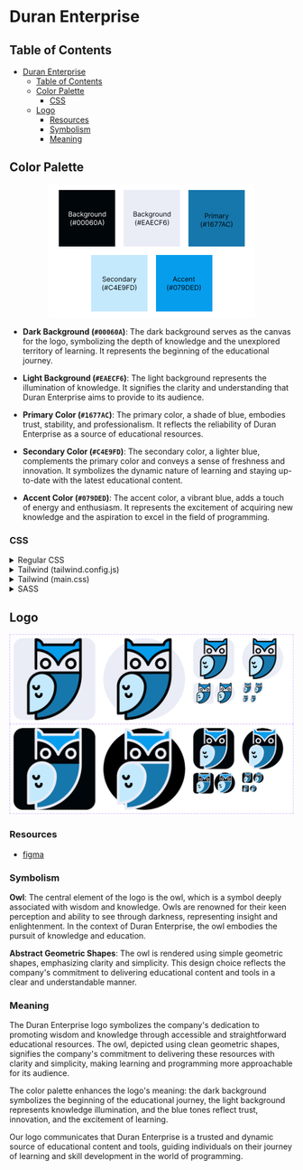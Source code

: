 # Duran Enterprise

## Table of Contents
- [Duran Enterprise](#duran-enterprise)
  - [Table of Contents](#table-of-contents)
  - [Color Palette](#color-palette)
    - [CSS](#css)
  - [Logo](#logo)
    - [Resources](#resources)
    - [Symbolism](#symbolism)
    - [Meaning](#meaning)



## Color Palette
<p align="center">
    <img src="public/assets/colorPalette/color-palette.png/" alt="Color Palette">
</p>


- **Dark Background (`#00060A`)**: The dark background serves as the canvas for the logo, symbolizing the depth of knowledge and the unexplored territory of learning. It represents the beginning of the educational journey.

- **Light Background (`#EAECF6`)**: The light background represents the illumination of knowledge. It signifies the clarity and understanding that Duran Enterprise aims to provide to its audience.

- **Primary Color (`#1677AC`)**: The primary color, a shade of blue, embodies trust, stability, and professionalism. It reflects the reliability of Duran Enterprise as a source of educational resources.

- **Secondary Color (`#C4E9FD`)**: The secondary color, a lighter blue, complements the primary color and conveys a sense of freshness and innovation. It symbolizes the dynamic nature of learning and staying up-to-date with the latest educational content.

- **Accent Color (`#079DED`)**: The accent color, a vibrant blue, adds a touch of energy and enthusiasm. It represents the excitement of acquiring new knowledge and the aspiration to excel in the field of programming.

### CSS
<details>
    <summary>Regular CSS</summary>

```css
@media (prefers-color-scheme: light) {
    :root {
        --text: #00060a;
        --background: #eaecf6;
        --primary: #1677ac;
        --secondary: #c4e9fd;
        --accent: #079ded;
    }
}
    @media (prefers-color-scheme: dark) {
    :root {
        --text: #f5fbff;
        --background: #090b15;
        --primary: #53b4e9;
        --secondary: #02273b;
        --accent: #12a7f8;
    }
}
```
</details>

<details>
<summary>Tailwind (tailwind.config.js)</summary>

```javascript 
// Tailwind CSS Configuration (`tailwind.config.js`)
module.exports = {
    colors: {
        'text': {
            50: 'var(--text-50)',
            100: 'var(--text-100)',
            200: 'var(--text-200)',
            300: 'var(--text-300)',
            400: 'var(--text-400)',
            500: 'var(--text-500)',
            600: 'var(--text-600)',
            700: 'var(--text-700)',
            800: 'var(--text-800)',
            900: 'var(--text-900)',
            950: 'var(--text-950)',
        },
        'background': {
            50: 'var(--background-50)',
            100: 'var(--background-100)',
            200: 'var(--background-200)',
            300: 'var(--background-300)',
            400: 'var(--background-400)',
            500: 'var(--background-500)',
            600: 'var(--background-600)',
            700: 'var(--background-700)',
            800: 'var(--background-800)',
            900: 'var(--background-900)',
            950: 'var(--background-950)',
        },
        'primary': {
            50: 'var(--primary-50)',
            100: 'var(--primary-100)',
            200: 'var(--primary-200)',
            300: 'var(--primary-300)',
            400: 'var(--primary-400)',
            500: 'var(--primary-500)',
            600: 'var(--primary-600)',
            700: 'var(--primary-700)',
            800: 'var(--primary-800)',
            900: 'var(--primary-900)',
            950: 'var(--primary-950)',
        },
        'secondary': {
            50: 'var(--secondary-50)',
            100: 'var(--secondary-100)',
            200: 'var(--secondary-200)',
            300: 'var(--secondary-300)',
            400: 'var(--secondary-400)',
            500: 'var(--secondary-500)',
            600: 'var(--secondary-600)',
            700: 'var(--secondary-700)',
            800: 'var(--secondary-800)',
            900: 'var(--secondary-900)',
            950: 'var(--secondary-950)',
        },
        'accent': {
            50: 'var(--accent-50)',
            100: 'var(--accent-100)',
            200: 'var(--accent-200)',
            300: 'var(--accent-300)',
            400: 'var(--accent-400)',
            500: 'var(--accent-500)',
            600: 'var(--accent-600)',
            700: 'var(--accent-700)',
            800: 'var(--accent-800)',
            900: 'var(--accent-900)',
            950: 'var(--accent-950)',
        },
    },
};

```
</details>

<details>
<summary>Tailwind (main.css)</summary>

```css
@layer base {
    :root {
        --text-50: #e5f5ff;
        --text-100: #ccebff;
        --text-200: #99d6ff;
        --text-300: #66c2ff;
        --text-400: #33adff;
        --text-500: #0099ff;
        --text-600: #007acc;
        --text-700: #005c99;
        --text-800: #003d66;
        --text-900: #001f33;
        --text-950: #000f1a;
        
        --background-50: #edeff7;
        --background-100: #dbdff0;
        --background-200: #b8bee0;
        --background-300: #949ed1;
        --background-400: #707ec2;
        --background-500: #4d5eb3;
        --background-600: #3d4b8f;
        --background-700: #2e386b;
        --background-800: #1f2547;
        --background-900: #0f1324;
        --background-950: #080912;
        
        --primary-50: #e8f5fc;
        --primary-100: #d2ebf9;
        --primary-200: #a5d8f3;
        --primary-300: #78c4ed;
        --primary-400: #4ab1e8;
        --primary-500: #1d9de2;
        --primary-600: #177eb5;
        --primary-700: #125e87;
        --primary-800: #0c3f5a;
        --primary-900: #061f2d;
        --primary-950: #031017;
        
        --secondary-50: #e6f6fe;
        --secondary-100: #ceedfd;
        --secondary-200: #9ddafb;
        --secondary-300: #6bc8fa;
        --secondary-400: #3ab5f8;
        --secondary-500: #09a3f6;
        --secondary-600: #0782c5;
        --secondary-700: #056294;
        --secondary-800: #044162;
        --secondary-900: #022131;
        --secondary-950: #011019;
        
        --accent-50: #e6f6fe;
        --accent-100: #ceedfd;
        --accent-200: #9cdafc;
        --accent-300: #6bc8fa;
        --accent-400: #39b6f9;
        --accent-500: #08a3f7;
        --accent-600: #0683c6;
        --accent-700: #056294;
        --accent-800: #034163;
        --accent-900: #022131;
        --accent-950: #011019;
        
    }
    .dark {
        --text-50: #e5f5ff;
        --text-100: #ccebff;
        --text-200: #99d6ff;
        --text-300: #66c2ff;
        --text-400: #33adff;
        --text-500: #0099ff;
        --text-600: #007acc;
        --text-700: #005c99;
        --text-800: #003d66;
        --text-900: #001f33;
        --text-950: #000f1a;
        
        --background-50: #edeff7;
        --background-100: #dbdff0;
        --background-200: #b8bee0;
        --background-300: #949ed1;
        --background-400: #707ec2;
        --background-500: #4d5eb3;
        --background-600: #3d4b8f;
        --background-700: #2e386b;
        --background-800: #1f2547;
        --background-900: #0f1324;
        --background-950: #080912;
        
        --primary-50: #e8f5fc;
        --primary-100: #d2ebf9;
        --primary-200: #a5d8f3;
        --primary-300: #78c4ed;
        --primary-400: #4ab1e8;
        --primary-500: #1d9de2;
        --primary-600: #177eb5;
        --primary-700: #125e87;
        --primary-800: #0c3f5a;
        --primary-900: #061f2d;
        --primary-950: #031017;
        
        --secondary-50: #e6f6fe;
        --secondary-100: #ceedfd;
        --secondary-200: #9ddafb;
        --secondary-300: #6bc8fa;
        --secondary-400: #3ab5f8;
        --secondary-500: #09a3f6;
        --secondary-600: #0782c5;
        --secondary-700: #056294;
        --secondary-800: #044162;
        --secondary-900: #022131;
        --secondary-950: #011019;
        
        --accent-50: #e6f6fe;
        --accent-100: #ceedfd;
        --accent-200: #9cdafc;
        --accent-300: #6bc8fa;
        --accent-400: #39b6f9;
        --accent-500: #08a3f7;
        --accent-600: #0683c6;
        --accent-700: #056294;
        --accent-800: #034163;
        --accent-900: #022131;
        --accent-950: #011019;
        
        }
    },

```

</details>

<details>
<summary>SASS</summary>

```javascript
$themes: (
    light: (
        text: #00060a,
        background: #eaecf6,
        primary: #1677ac,
        secondary: #c4e9fd,
        accent: #079ded,
    ),
    dark: (
        text: #f5fbff,
        background: #090b15,
        primary: #53b4e9,
        secondary: #02273b,
        accent: #12a7f8,
    ),
);
```
</details>

## Logo
<p align="center">
    <img src="public/assets/logo/logos.png" alt="Company Logo">
</p>

### Resources
- [figma](https://www.figma.com/file/MChMOxFDqczUpY9be3wxOI/Company-Logo?type=design&node-id=3%3A177&mode=design&t=N5fJHcNGSmWpyHR5-1)

### Symbolism

**Owl**: The central element of the logo is the owl, which is a symbol deeply associated with wisdom and knowledge. Owls are renowned for their keen perception and ability to see through darkness, representing insight and enlightenment. In the context of Duran Enterprise, the owl embodies the pursuit of knowledge and education.

**Abstract Geometric Shapes**: The owl is rendered using simple geometric shapes, emphasizing clarity and simplicity. This design choice reflects the company's commitment to delivering educational content and tools in a clear and understandable manner.

### Meaning

The Duran Enterprise logo symbolizes the company's dedication to promoting wisdom and knowledge through accessible and straightforward educational resources. The owl, depicted using clean geometric shapes, signifies the company's commitment to delivering these resources with clarity and simplicity, making learning and programming more approachable for its audience.

The color palette enhances the logo's meaning: the dark background symbolizes the beginning of the educational journey, the light background represents knowledge illumination, and the blue tones reflect trust, innovation, and the excitement of learning.

Our logo communicates that Duran Enterprise is a trusted and dynamic source of educational content and tools, guiding individuals on their journey of learning and skill development in the world of programming.
